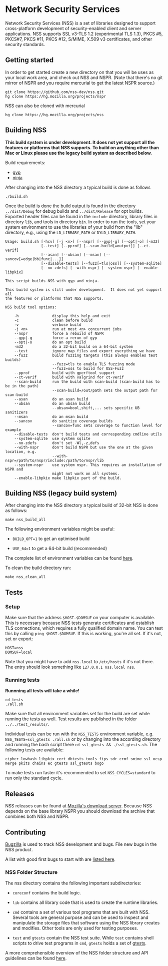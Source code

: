# Network Security Services

Network Security Services (NSS) is a set of libraries designed to support
cross-platform development of security-enabled client and server
applications. NSS supports SSL v3-TLS 1.2 (experimental TLS 1.3), PKCS #5, PKCS#7,
PKCS #11, PKCS #12, S/MIME, X.509 v3 certificates, and other security
standards.

## Getting started

In order to get started create a new directory on that you will be uses as your
local work area, and check out NSS and NSPR. (Note that there's no git mirror of
NSPR and you require mercurial to get the latest NSPR source.)

    git clone https://github.com/nss-dev/nss.git
    hg clone https://hg.mozilla.org/projects/nspr

NSS can also be cloned with mercurial

    hg clone https://hg.mozilla.org/projects/nss

## Building NSS

**This build system is under development. It does not yet support all the
features or platforms that NSS supports. To build on anything other than Mac or
Linux please use the legacy build system as described below.**

Build requirements:

* [gyp](https://gyp.gsrc.io/)
* [ninja](https://ninja-build.org/)

After changing into the NSS directory a typical build is done as follows

    ./build.sh

Once the build is done the build output is found in the directory
`../dist/Debug` for debug builds and `../dist/Release` for opt builds.
Exported header files can be found in the `include` directory, library files in
directory `lib`, and tools in directory `bin`. In order to run the tools, set
your system environment to use the libraries of your build from the "lib"
directory, e.g., using the `LD_LIBRARY_PATH` or `DYLD_LIBRARY_PATH`.

    Usage: build.sh [-hcv] [-j <n>] [--nspr] [--gyp|-g] [--opt|-o] [-m32]
                    [--test] [--pprof] [--scan-build[=output]] [--ct-verif]
                    [--asan] [--ubsan] [--msan] [--sancov[=edge|bb|func|...]]
                    [--disable-tests] [--fuzz[=tls|oss]] [--system-sqlite]
                    [--no-zdefs] [--with-nspr] [--system-nspr] [--enable-libpkix]

    This script builds NSS with gyp and ninja.

    This build system is still under development.  It does not yet support all
    the features or platforms that NSS supports.

    NSS build tool options:

        -h               display this help and exit
        -c               clean before build
        -v               verbose build
        -j <n>           run at most <n> concurrent jobs
        --nspr           force a rebuild of NSPR
        --gyp|-g         force a rerun of gyp
        --opt|-o         do an opt build
        -m32             do a 32-bit build on a 64-bit system
        --test           ignore map files and export everything we have
        --fuzz           build fuzzing targets (this always enables test builds)
                         --fuzz=tls to enable TLS fuzzing mode
                         --fuzz=oss to build for OSS-Fuzz
        --pprof          build with gperftool support
        --ct-verif       build with valgrind for ct-verif
        --scan-build     run the build with scan-build (scan-build has to be in the path)
                         --scan-build=/out/path sets the output path for scan-build
        --asan           do an asan build
        --ubsan          do an ubsan build
                         --ubsan=bool,shift,... sets specific UB sanitizers
        --msan           do an msan build
        --sancov         do sanitize coverage builds
                         --sancov=func sets coverage to function level for example
        --disable-tests  don't build tests and corresponding cmdline utils
        --system-sqlite  use system sqlite
        --no-zdefs       don't set -Wl,-z,defs
        --with-nspr      don't build NSPR but use the one at the given location, e.g.
                         --with-nspr=/path/to/nspr/include:/path/to/nspr/lib
        --system-nspr    use system nspr. This requires an installation of NSPR and
                         might not work on all systems.
        --enable-libpkix make libpkix part of the build.

## Building NSS (legacy build system)

After changing into the NSS directory a typical build of 32-bit NSS is done as
follows:

    make nss_build_all

The following environment variables might be useful:

* `BUILD_OPT=1` to get an optimised build

* `USE_64=1` to get a 64-bit build (recommended)

The complete list of environment variables can be found
[here](https://developer.mozilla.org/en-US/docs/Mozilla/Projects/NSS/Reference/NSS_environment_variables).

To clean the build directory run:

    make nss_clean_all

## Tests

### Setup

Make sure that the address `$HOST.$DOMSUF` on your computer is available. This
is necessary because NSS tests generate certificates and establish TLS
connections, which requires a fully qualified domain name.
You can test this by
calling `ping $HOST.$DOMSUF`. If this is working, you're all set.  If it's not,
set or export:

    HOST=nss
    DOMSUF=local

Note that you might have to add `nss.local` to `/etc/hosts` if it's not
there. The entry should look something like `127.0.0.1 nss.local nss`.

### Running tests

**Runnning all tests will take a while!**

    cd tests
    ./all.sh

Make sure that all environment variables set for the build are set while running
the tests as well.  Test results are published in the folder
`../../test_results/`.

Individual tests can be run with the `NSS_TESTS` environment variable,
e.g. `NSS_TESTS=ssl_gtests ./all.sh` or by changing into the according directory
and running the bash script there `cd ssl_gtests && ./ssl_gtests.sh`.  The
following tests are available:

    cipher lowhash libpkix cert dbtests tools fips sdr crmf smime ssl ocsp merge pkits chains ec gtests ssl_gtests bogo

To make tests run faster it's recommended to set `NSS_CYCLES=standard` to run
only the standard cycle.

## Releases

NSS releases can be found at [Mozilla's download
server](https://ftp.mozilla.org/pub/security/nss/releases/). Because NSS depends
on the base library NSPR you should download the archive that combines both NSS
and NSPR.

## Contributing

[Bugzilla](https://bugzilla.mozilla.org/) is used to track NSS development and
bugs. File new bugs in the NSS product.

A list with good first bugs to start with are [listed
here](https://bugzilla.mozilla.org/buglist.cgi?keywords=good-first-bug%2C%20&keywords_type=allwords&list_id=13238861&resolution=---&query_format=advanced&product=NSS).

### NSS Folder Structure

The nss directory contains the following important subdirectories:

- `coreconf` contains the build logic.

- `lib` contains all library code that is used to create the runtime libraries.

- `cmd` contains a set of various tool programs that are built with NSS. Several
  tools are general purpose and can be used to inspect and manipulate the
  storage files that software using the NSS library creates and modifies. Other
  tools are only used for testing purposes.

- `test` and `gtests` contain the NSS test suite. While `test` contains shell
  scripts to drive test programs in `cmd`, `gtests` holds a set of
  [gtests](https://github.com/google/googletest).

A more comprehensible overview of the NSS folder structure and API guidelines
can be found
[here](https://developer.mozilla.org/en-US/docs/Mozilla/Projects/NSS/NSS_API_Guidelines).
